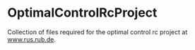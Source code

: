 OptimalControlRcProject
=======================

Collection of files required for the optimal control rc project at www.rus.rub.de.